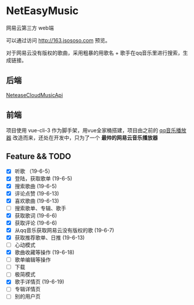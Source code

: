 # NetEasyMusic
网易云第三方 web端

可以通过访问 http://163.jsososo.com 预览。

对于网易云没有版权的歌曲，采用粗暴的用歌名 + 歌手在qq音乐里进行搜索，生成链接。

## 后端

[NeteaseCloudMusicApi](https://github.com/Binaryify/NeteaseCloudMusicApi)

## 前端

项目使用 vue-cli-3 作为脚手架，用vue全家桶搭建，项目由之前的 [qq音乐播放器](https://github.com/jsososo/music-player) 改造而来，还处在开发中，只为了一个 **最帅的网易云音乐播放器**


## Feature && TODO
- [x] 听歌 （19-6-5）
- [x] 登陆，获取歌单 (19-6-5)
- [x] 搜索歌曲 (19-6-5)
- [x] 评论点赞 (19-6-13)
- [x] 喜欢歌曲 (19-6-13)
- [ ] 搜索歌单、专辑、歌手
- [x] 获取歌词 (19-6-6)
- [x] 获取评论 (19-6-6)
- [x] 从qq音乐获取网易云没有版权的歌 (19-6-7)
- [x] 获取推荐歌单、日推 (19-6-13)
- [ ] 心动模式
- [x] 歌曲收藏等操作 (19-6-18)
- [ ] 歌单编辑等操作
- [ ] 下载
- [ ] 极简模式
- [x] 歌手详情页 (19-6-19)
- [ ] 专辑详情页
- [ ] 别的用户页
